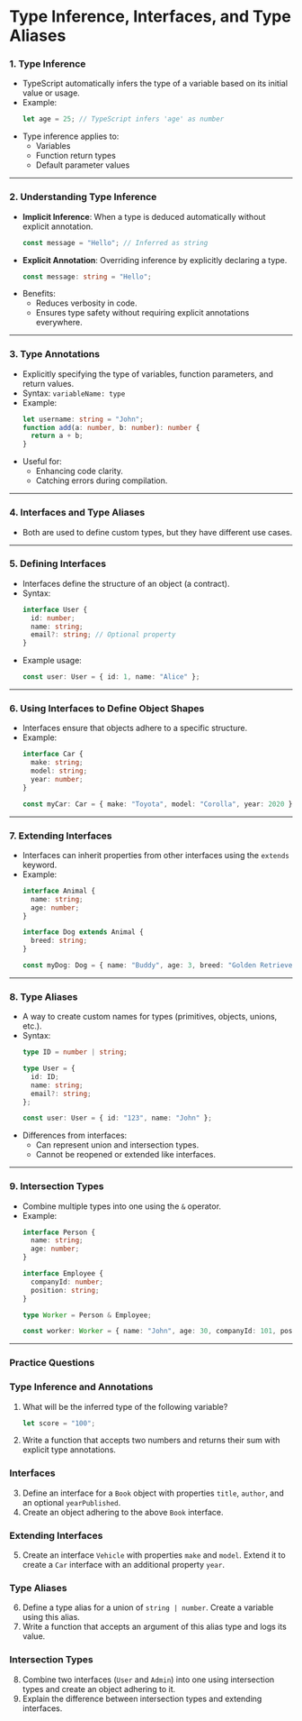 # Type Inference, Interfaces, and Type Aliases

### **1. Type Inference**
- TypeScript automatically infers the type of a variable based on its initial value or usage.
- Example:
  ```typescript
  let age = 25; // TypeScript infers 'age' as number
  ```
- Type inference applies to:
  - Variables
  - Function return types
  - Default parameter values

---

### **2. Understanding Type Inference**
- **Implicit Inference**: When a type is deduced automatically without explicit annotation.
  ```typescript
  const message = "Hello"; // Inferred as string
  ```
- **Explicit Annotation**: Overriding inference by explicitly declaring a type.
  ```typescript
  const message: string = "Hello";
  ```
- Benefits:
  - Reduces verbosity in code.
  - Ensures type safety without requiring explicit annotations everywhere.

---

### **3. Type Annotations**
- Explicitly specifying the type of variables, function parameters, and return values.
- Syntax: `variableName: type`
- Example:
  ```typescript
  let username: string = "John";
  function add(a: number, b: number): number {
    return a + b;
  }
  ```
- Useful for:
  - Enhancing code clarity.
  - Catching errors during compilation.

---

### **4. Interfaces and Type Aliases**
- Both are used to define custom types, but they have different use cases.

---

### **5. Defining Interfaces**
- Interfaces define the structure of an object (a contract).
- Syntax:
  ```typescript
  interface User {
    id: number;
    name: string;
    email?: string; // Optional property
  }
  ```
- Example usage:
  ```typescript
  const user: User = { id: 1, name: "Alice" };
  ```

---

### **6. Using Interfaces to Define Object Shapes**
- Interfaces ensure that objects adhere to a specific structure.
- Example:
  ```typescript
  interface Car {
    make: string;
    model: string;
    year: number;
  }
  
  const myCar: Car = { make: "Toyota", model: "Corolla", year: 2020 };
  ```

---

### **7. Extending Interfaces**
- Interfaces can inherit properties from other interfaces using the `extends` keyword.
- Example:
  ```typescript
  interface Animal {
    name: string;
    age: number;
  }

  interface Dog extends Animal {
    breed: string;
  }

  const myDog: Dog = { name: "Buddy", age: 3, breed: "Golden Retriever" };
  ```

---

### **8. Type Aliases**
- A way to create custom names for types (primitives, objects, unions, etc.).
- Syntax:
  ```typescript
  type ID = number | string;
  
  type User = {
    id: ID;
    name: string;
    email?: string;
  };
  
  const user: User = { id: "123", name: "John" };
  ```
- Differences from interfaces:
  - Can represent union and intersection types.
  - Cannot be reopened or extended like interfaces.

---

### **9. Intersection Types**
- Combine multiple types into one using the `&` operator.
- Example:
  ```typescript
  interface Person {
    name: string;
    age: number;
  }

  interface Employee {
    companyId: number;
    position: string;
  }

  type Worker = Person & Employee;

  const worker: Worker = { name: "John", age: 30, companyId: 101, position: "Developer" };
  ```

---

### Practice Questions

### **Type Inference and Annotations**
1. What will be the inferred type of the following variable?
   ```typescript
   let score = "100";
   ```
2. Write a function that accepts two numbers and returns their sum with explicit type annotations.

### **Interfaces**
3. Define an interface for a `Book` object with properties `title`, `author`, and an optional `yearPublished`.
4. Create an object adhering to the above `Book` interface.

### **Extending Interfaces**
5. Create an interface `Vehicle` with properties `make` and `model`. Extend it to create a `Car` interface with an additional property `year`.

### **Type Aliases**
6. Define a type alias for a union of `string | number`. Create a variable using this alias.
7. Write a function that accepts an argument of this alias type and logs its value.

### **Intersection Types**
8. Combine two interfaces (`User` and `Admin`) into one using intersection types and create an object adhering to it.
9. Explain the difference between intersection types and extending interfaces.